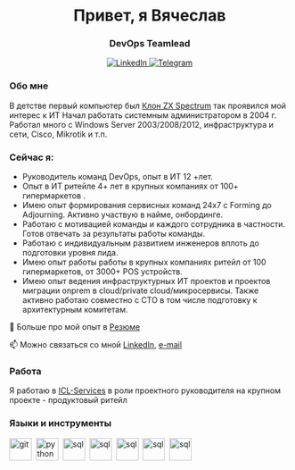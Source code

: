 
<div id="header" align="center">
    <h1>Привет, я Вячеслав </h1>
    <h3>DevOps Teamlead</h3>
</div>
<div id="socials" align="center">
    <a href="https://www.linkedin.com/in/vyacheslav-kondrakov">
    <img src="https://img.shields.io/badge/LinkedIn-blue?style=for-the-badge&logo=linkedin&logoColor=white" alt="LinkedIn"/>
  </a>
  <a href="https://t.me/gingick">
    <img src="https://img.shields.io/badge/Telegram-blue?style=for-the-badge&logo=telegram&logoColor=white" alt="Telegram"/>
  </a>
</div>

### Обо мне
В детстве первый компьютер был [Клон ZX Spectrum](https://speccy.info/%D0%9D%D0%B0%D1%84%D0%B0%D0%BD%D1%8F)  так проявился мой интерес к ИТ
Начал работать системным администратором в 2004 г. Работал много с Windows Server 2003/2008/2012, инфраструктура и сети, Cisco, Mikrotik и т.п. 

### Сейчас я:
- Руководитель команд DevOps, опыт в ИТ 12 +лет.
- Опыт в ИТ ритейле 4+ лет в крупных компаниях от 100+ гипермаркетов .
- Имею опыт формирования сервисных команд 24х7 с Forming до Adjourning. Активно участвую в найме, онбординге.
- Работаю с мотивацией команды и каждого сотрудника в частности. Готов отвечать за результаты работы команды.
- Работаю с индивидуальным развитием инженеров вплоть до подготовки уровня лида.
- Имею опыт работы работы в крупных компаниях ритейл от 100 гипермаркетов, от 3000+ POS устройств.
- Имею опыт ведения инфраструктурных ИТ проектов и проектов миграции onprem в cloud/private cloud/микросервисы. Также активно работаю совместно с CTO в том числе подготовку 
  к архитектурным комитетам.

  
📄 Больше про мой опыт в [Резюме](https://career.habr.com/gingick)

📫 Можно связаться со мной [LinkedIn](https://www.linkedin.com/in/vyacheslav-kondrakov), [e-mail](mailto:v.kondrakov@outlook.com)


### Работа
Я работаю в [ICL-Services](https://icl-services.com) в роли проектного руководителя на крупном проекте - продуктовый ритейл 

### Языки и инструменты

<img src="https://cdn.jsdelivr.net/gh/devicons/devicon/icons/git/git-plain.svg" title="git" width="40" height="40"/>&nbsp;
<img src="https://cdn.jsdelivr.net/gh/devicons/devicon/icons/python/python-original.svg" title="python" width="40" height="40" />&nbsp;
<img src="https://cdn.jsdelivr.net/gh/devicons/devicon/icons/postgresql/postgresql-original.svg" title="sql" width="40" height="40"/>&nbsp;
<img src="https://cdn.jsdelivr.net/gh/devicons/devicon/icons/ubuntu/ubuntu-plain.svg" title="sql" width="40" height="40"/>&nbsp; 
<img src="https://cdn.jsdelivr.net/gh/devicons/devicon/icons/visualstudio/visualstudio-plain.svg" title="sql" width="40" height="40"/>&nbsp;
<img src="https://cdn.jsdelivr.net/gh/devicons/devicon/icons/confluence/confluence-original.svg" title="sql" width="40" height="40"/>&nbsp;
<img src="https://cdn.jsdelivr.net/gh/devicons/devicon/icons/php/php-original.svg" title="sql" width="40" height="40"/>&nbsp;






